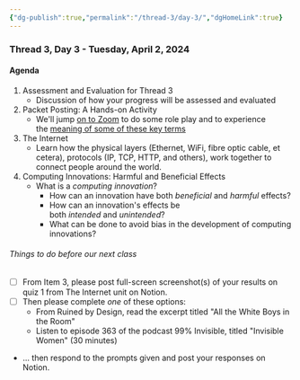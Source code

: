 ```yaml
---
{"dg-publish":true,"permalink":"/thread-3/day-3/","dgHomeLink":true}
---
```


### Thread 3, Day 3 - Tuesday, April 2, 2024
#### Agenda

1. Assessment and Evaluation for Thread 3
    - Discussion of how your progress will be assessed and evaluated
2. Packet Posting: A Hands-on Activity
	- We'll jump [on to Zoom](https://lakefieldcs.zoom.us/j/89753628615?pwd=sZ0atW0e8HgacnfjrMw6fJxn4QGYgd.1) to do some role play and to experience the [meaning of some of these key terms](https://drive.google.com/file/d/1RS-kR5Bv4ljxBE3ZyJCwX5KOaSFJ77if/view?usp=share_link)
1. The Internet
	- Learn how the physical layers (Ethernet, WiFi, fibre optic cable, et cetera), protocols (IP, TCP, HTTP, and others), work together to connect people around the world.
2. Computing Innovations: Harmful and Beneficial Effects
    - What is a _computing innovation_?
        - How can an innovation have both _beneficial_ and _harmful_ effects?
        - How can an innovation's effects be both _intended_ and _unintended_?
        - What can be done to avoid bias in the development of computing innovations?

###### Things to do before our next class

- [ ] From Item 3, please post full-screen screenshot(s) of your results on quiz 1 from The Internet unit on Notion.
- [ ] Then please complete *one* of these options:
	- From Ruined by Design, read the excerpt titled "All the White Boys in the Room"
	- Listen to episode 363 of the podcast 99% Invisible, titled "Invisible Women" (30 minutes)
- ... then respond to the prompts given and post your responses on Notion.

<!--	- Here are the [slides that contain the summary of key networking terms](https://drive.google.com/file/d/1oRE683-1lIOfWIWjWWt1ox9Le9z47f_k/view?usp=share_link) from this activity.-->
